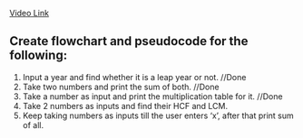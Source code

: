 [Video Link](https://youtu.be/lhELGQAV4gg)

## Create flowchart and pseudocode for the following:

1. Input a year and find whether it is a leap year or not. //Done
2. Take two numbers and print the sum of both. //Done
3. Take a number as input and print the multiplication table for it. //Done
4. Take 2 numbers as inputs and find their HCF and LCM.
5. Keep taking numbers as inputs till the user enters ‘x’, after that print sum of all.

